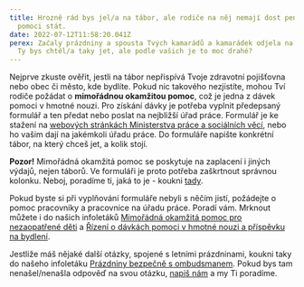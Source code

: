 ```yaml
---
title: Hrozně rád bys jel/a na tábor, ale rodiče na něj nemají dost peněz? Může
  pomoci stát.
date: 2022-07-12T11:58:20.041Z
perex: Začaly prázdniny a spousta Tvých kamarádů a kamarádek odjela na tábory.
  Ty bys chtěl/a taky jet, ale podle vašich je to moc drahé?
---
```

Nejprve zkuste ověřit, jestli na tábor nepřispívá Tvoje zdravotní pojišťovna nebo obec či město, kde bydlíte. Pokud nic takového nezjistíte, mohou Tví rodiče požádat o **mimořádnou okamžitou pomoc**, což je jedna z dávek pomoci v hmotné nouzi. Pro získání dávky je potřeba vyplnit předepsaný formulář a ten předat nebo poslat na nejbližší úřad práce. Formulář je ke stažení na [webových stránkách Ministerstva práce a sociálních věcí](https://www.mpsv.cz/web/cz/-/zadost-o-mimoradnou-okamzitou-pomoc), nebo ho vašim dají na jakémkoli úřadu práce. Do formuláře napište konkrétní tábor, na který chceš jet, a kolik stojí.

**Pozor!** Mimořádná okamžitá pomoc se poskytuje na zaplacení i jiných výdajů, nejen táborů. Ve formuláři je proto potřeba zaškrtnout správnou kolonku. Neboj, poradíme ti, jaká to je - koukni [tady](https://1iq.cz/img/j3zDM/K2mu5.bmp).

Pokud byste si při vyplňování formuláře nebyli s něčím jistí, požádejte o pomoc pracovníky a pracovnice na úřadu práce. Poradí vám. Mrknout můžete i do našich infoletáků [Mimořádná okamžitá pomoc pro nezaopatřené děti](https://www.ochrance.cz/letaky/mimoradna-okamzita-pomoc-pro-nezaopatrene-deti/mop-pro-deti.pdf) a [Řízení o dávkách pomoci v hmotné nouzi a příspěvku na bydlení](https://www.ochrance.cz/letaky/rizeni-o-davkach-pomoci-v-hn/rizeni-o-davkach-pomoci-v-hn.pdf).

Jestliže máš nějaké další otázky, spojené s letními prázdninami, koukni taky do našeho infoletáku [Prázdniny bezpečně s ombudsmanem](https://www.ochrance.cz/letaky/prazdniny-bezpecne/prazdniny-bezpecne.pdf). Pokud bys tam nenašel/nenašla odpověď na svou otázku, [napiš nám](https://deti.ochrance.cz/kdo/jak/) a my Ti poradíme.